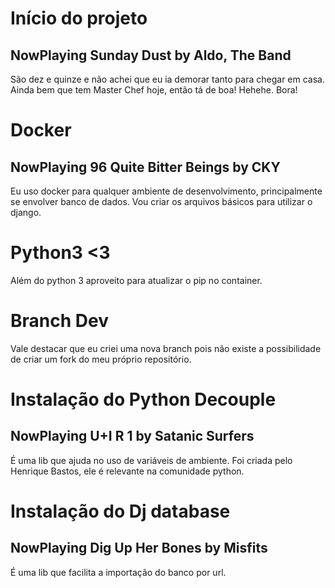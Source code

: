 # Início do projeto
## NowPlaying Sunday Dust by Aldo, The Band

São dez e quinze e não achei que eu ia demorar tanto para chegar em casa.
Ainda bem que tem Master Chef hoje, então tá de boa!
Hehehe.
Bora!

# Docker
## NowPlaying 96 Quite Bitter Beings by CKY
Eu uso docker para qualquer ambiente de desenvolvimento, principalmente se envolver banco de dados.
Vou criar os arquivos básicos para utilizar o django.

# Python3 <3
Além do python 3 aproveito para atualizar o pip no container.

# Branch Dev
Vale destacar que eu criei uma nova branch pois não existe a possibilidade de criar um fork do meu próprio repositório.

# Instalação do Python Decouple
## NowPlaying U+I R 1 by Satanic Surfers
É uma lib que ajuda no uso de variáveis de ambiente.
Foi criada pelo Henrique Bastos, ele é relevante na comunidade python.

# Instalação do Dj database
## NowPlaying Dig Up Her Bones by Misfits
É uma lib que facilita a importação do banco por url.
